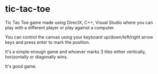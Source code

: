 # tic-tac-toe
Tic Tac Toe game made using DirectX, C++, Visual Studio where you can play with a different player or play against a computer.

You can control the canvas using your keyboard up/down/left/right arrow keys and press enter to mark the position.

It's a simple enough game and whoever marks 3 tiles either vertically, horizontally or diagonally wins.

It's good game.

